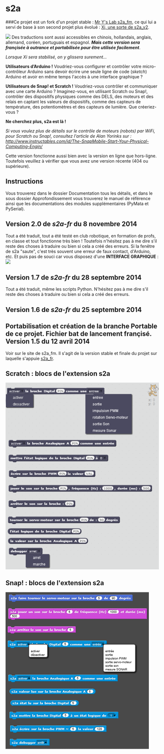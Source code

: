 s2a
====
###Ce projet est un fork d'un projet stable : [Mr Y's Lab s2a_fm](https://github.com/MrYsLab/s2a_fm), ce qui lui a servi de base à son second projet plus évolué : [Xi, une sorte de s2a_v2](https://github.com/MrYsLab/xi).


![](http://4.bp.blogspot.com/-OeTOatZa9y4/Uy1Ztrg3FRI/AAAAAAAAU70/uuGvQE6UmLM/s1600/instrusion.png)
Des traductions sont aussi accessibles en chinois, hollandais, anglais, allemand, coréen, portuguais et espagnol. _**Mais cette version sera françisée à outrance et portabilisée pour être utilisée facilement**_.

_Lorsque Xi sera stabilisé, on y glissera surement..._

**Utilisateurs d’Arduino !** Voudriez-vous configurer et contrôler votre micro-contrôleur Arduino sans devoir écrire une seule ligne de code (_sketch_) Arduino et avoir en même temps l'accès à une interface graphique ? 

**Utilisateurs de Snap! et Scratch !** Voudriez-vous contrôler et communiquer avec une carte Arduino ? Imaginez-vous, en utilisant Scratch ou Snap!, contrôler des dispositifs physiques comme des DELS, des moteurs et des relais en captant les valeurs de dispositifs, comme des capteurs de température, des potentiomètres et des capteurs de lumière. Que créeriez-vous ?

**Ne cherchez plus, s2a est là !**

_Si vous voulez plus de détails sur le contrôle de moteurs (robots) par WiFi, pour Scratch ou Snap!, consultez l'article de Alan Yorinks sur :
http://www.instructables.com/id/The-SnapMobile-Start-Your-Physical-Computing-Engin/_

Cette version fonctionne aussi bien avec la version en ligne que hors-ligne. Toutefois veuillez à vérifier que vous avez une version récente (404 ou supérieure).

Instructions
--------------------------
Vous trouverez dans le dossier Documentation tous les détails, et dans le sous dossier Approfondissement vous trouverez le manuel de référence ainsi que les documentations des modules supplémentaires (PyMata et PySerial).

Version 2.0 de _s2a-fr_ du 8 novembre 2014
------------------------
Tout a été traduit, tout a été testé en club robotique, en formation de profs, en classe et tout fonctionne très bien ! Toutefois n'hésitez pas à me dire s'il reste des choses à traduire ou bien si cela a créé des erreurs.
Si la fenêtre de s2a "saute", c'est très souvent une erreur de faux contact, d'Arduino, etc. Et puis pas de souci car vous disposez d'une
**INTERFACE GRAPHIQUE** :
![](/https://github.com/technologiescollege/s2a_fr/blob/portable/documentation/Capture_exe.JPG)


Version 1.7 de _s2a-fr_ du 28 septembre 2014
------------------------
Tout a été traduit, même les scripts Python. N'hésitez pas à me dire s'il reste des choses à traduire ou bien si cela a créé des erreurs.

Version 1.6 de _s2a-fr_ du 25 septembre 2014
------------------------
Portabilisation et création de la branche Portable de ce projet.
Fichier bat de lancement françisé.
Version 1.5 du 12 avril 2014
------------------------
Voir sur le site de s2a_fm. Il s'agit de la version stable et finale du projet sur laquelle s'appuie [s2a_fr](https://github.com/MrYsLab/s2a_fm).


Scratch : blocs de l'extension s2a
-------------------------------
![ScreenShot](https://raw.githubusercontent.com/technologiescollege/s2a_fr/master/documentation/scratch_blocks.png)

Snap! : blocs de l'extension s2a
-----------------------------
![ScreenShot](https://raw.githubusercontent.com/technologiescollege/s2a_fr/master/documentation/snap_blocks.png)